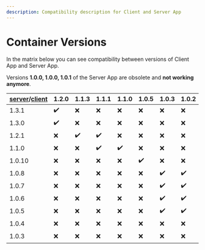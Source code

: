 ```yaml
---
description: Compatibility description for Client and Server App
---
```


# Container Versions

In the matrix below you can see compatibility between versions of Client App and Server App.&#x20;

Versions **1.0.0, 1.0.0, 1.0.1** of the Server App are obsolete and **not working anymore**.

| [server](https://hub.docker.com/r/decisionrules/server)/[client](https://hub.docker.com/r/decisionrules/client) | 1.2.0 | 1.1.3 | 1.1.1 | 1.1.0 | 1.0.5 | 1.0.3 | 1.0.2 | 1.0.1 | 1.0.0 |
| --------------------------------------------------------------------------------------------------------------- | ----- | ----- | ----- | ----- | ----- | ----- | ----- | ----- | ----- |
| 1.3.1                                                                                                           | ✔️    | ❌     | ❌     | ❌     | ❌     | ❌     | ❌     | ❌     | ❌     |
| 1.3.0                                                                                                           | ✔️    | ❌     | ❌     | ❌     | ❌     | ❌     | ❌     | ❌     | ❌     |
| 1.2.1                                                                                                           | ❌     | ✔️    | ✔️    | ❌     | ❌     | ❌     | ❌     | ❌     | ❌     |
| 1.1.0                                                                                                           | ❌     | ❌     | ✔️    | ✔️    | ❌     | ❌     | ❌     | ❌     | ❌     |
| 1.0.10                                                                                                          | ❌     | ❌     | ❌     | ❌     | ✔️    | ❌     | ❌     | ❌     | ❌     |
| 1.0.8                                                                                                           | ❌     | ❌     | ❌     | ❌     | ❌     | ✔️    | ✔️    | ❌     | ❌     |
| 1.0.7                                                                                                           | ❌     | ❌     | ❌     | ❌     | ❌     | ✔️    | ✔️    | ❌     | ❌     |
| 1.0.6                                                                                                           | ❌     | ❌     | ❌     | ❌     | ❌     | ✔️    | ✔️    | ❌     | ❌     |
| 1.0.5                                                                                                           | ❌     | ❌     | ❌     | ❌     | ❌     | ✔️    | ✔️    | ❌     | ❌     |
| 1.0.4                                                                                                           | ❌     | ❌     | ❌     | ❌     | ❌     | ❌     | ❌     | ✔️    | ✔️    |
| 1.0.3                                                                                                           | ❌     | ❌     | ❌     | ❌     | ❌     | ❌     | ❌     | ✔️    | ✔️    |
